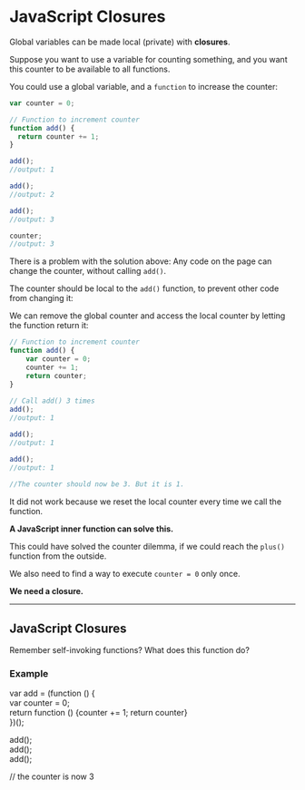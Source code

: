 # JavaScript  Closures

Global variables can be made local (private) with **closures**. 



Suppose you want to use a variable for counting something, and you want this counter to be available to all functions.

You could use a global variable, and a  `function`  to increase the counter:
```javascript
var counter = 0;

// Function to increment counter
function add() {
  return counter += 1;
}

add();
//output: 1

add();
//output: 2

add();
//output: 3

counter;
//output: 3
```

There is a problem with the solution above: Any code on the page can change the counter, without calling `add()`.

The counter should be local to the `add()` function, to prevent other code from changing it:

We can remove the global counter and access the local counter by letting the function return it:

```javascript
// Function to increment counter  
function add() {  
	var counter = 0;  
	counter += 1;  
	return counter;  
}  
  
// Call add() 3 times  
add(); 
//output: 1 

add();  
//output: 1

add();  
//output: 1
  
//The counter should now be 3. But it is 1. 
```
It did not work because we reset the local counter every time we call the function.

**A JavaScript inner function can solve this.**

This could have solved the counter dilemma, if we could reach the  `plus()`  function from the outside.

We also need to find a way to execute  `counter = 0`  only once.

**We need a closure.**

----------

## JavaScript Closures

Remember self-invoking functions? What does this function do?

### Example

var  add = (function  () {  
var  counter =  0;  
return  function  () {counter +=  1;  return  counter}  
})();  
  
add();  
add();  
add();  
  
// the counter is now 3
<!--stackedit_data:
eyJoaXN0b3J5IjpbMTg2MjYzNjQwOCwtMTA0ODI0NzA2Nl19
-->
